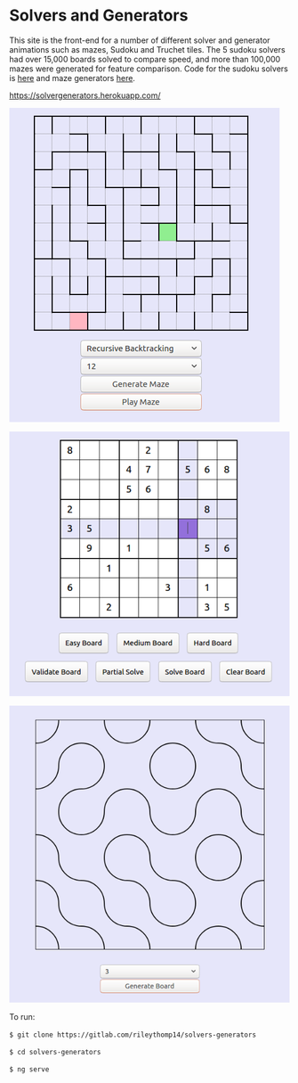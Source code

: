 # Solvers and Generators

This site is the front-end for a number of different solver and generator animations such as mazes, Sudoku and Truchet tiles. The 5 sudoku solvers had over 15,000 boards solved to compare speed, and more than 100,000 mazes were generated for feature comparison. Code for the sudoku solvers is [here](https://github.com/rileythomp/sudoku) and maze generators [here](https://github.com/rileythomp/mazes).

https://solvergenerators.herokuapp.com/

![maze](maze.png)

![sudoku](sudoku.png)

![truchet](truchet.png)

To run:

```$ git clone https://gitlab.com/rileythomp14/solvers-generators```

```$ cd solvers-generators```

```$ ng serve```

